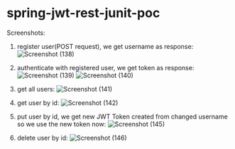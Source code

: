 # spring-jwt-rest-junit-poc

Screenshots:
1. register user(POST request), we get username as response:
![Screenshot (138)](https://github.com/aceviper404/spring-jwt-rest-junit-poc/assets/22118518/2b8385a5-840a-48f0-ac4e-6b0b11024ed9)



2. authenticate with registered user, we get token as response:
![Screenshot (139)](https://github.com/aceviper404/spring-jwt-rest-junit-poc/assets/22118518/159c1564-1c50-4665-b779-7466c5bc7db4)
![Screenshot (140)](https://github.com/aceviper404/spring-jwt-rest-junit-poc/assets/22118518/8e216389-7946-424a-b61a-eccbabcc83a7)



3. get all users:
![Screenshot (141)](https://github.com/aceviper404/spring-jwt-rest-junit-poc/assets/22118518/c5080c93-e8b3-4c97-b580-124d3989647e)



4. get user by id:
![Screenshot (142)](https://github.com/aceviper404/spring-jwt-rest-junit-poc/assets/22118518/17ac04d7-53ae-4f8b-add6-f5b2efba2999)



5. put user by id, we get new JWT Token created from changed username so we use the new token now:
![Screenshot (145)](https://github.com/aceviper404/spring-jwt-rest-junit-poc/assets/22118518/0d98806f-dd85-4ba2-bd19-8ecfcec8d97e)



6. delete user by id:
![Screenshot (146)](https://github.com/aceviper404/spring-jwt-rest-junit-poc/assets/22118518/9ac6e5d0-2918-489a-b598-19fbbee69170)
